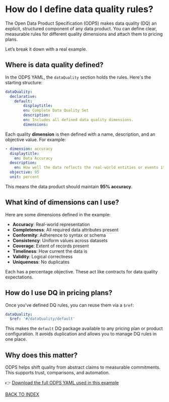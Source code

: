 # How do I define data quality rules?

The Open Data Product Specification (ODPS) makes data quality (DQ) an explicit, structured component of any data product. You can define clear, measurable rules for different quality dimensions and attach them to pricing plans.

Let’s break it down with a real example.

## Where is data quality defined?

In the ODPS YAML, the `dataQuality` section holds the rules. Here's the starting structure:

```yaml
dataQuality:
  declarative:
    default:
        displaytitle:
        en: Complete Data Quality Set
        description:
        en: Includes all defined data quality dimensions.
        dimensions:
```

Each quality **dimension** is then defined with a name, description, and an objective value. For example:

```yaml
- dimension: accuracy
  displaytitle:
    en: Data Accuracy
  description:
    en: How well the data reflects the real-world entities or events it represents.
  objective: 95
  unit: percent
```

This means the data product should maintain **95% accuracy**.

## What kind of dimensions can I use?

Here are some dimensions defined in the example:

- **Accuracy**: Real-world representation
- **Completeness**: All required data attributes present
- **Conformity**: Adherence to syntax or schema
- **Consistency**: Uniform values across datasets
- **Coverage**: Extent of records present
- **Timeliness**: How current the data is
- **Validity**: Logical correctness
- **Uniqueness**: No duplicates

Each has a percentage objective. These act like contracts for data quality expectations.

## How do I use DQ in pricing plans?

Once you've defined DQ rules, you can reuse them via a `$ref`:

```yaml
dataQuality:
  $ref: '#/dataQuality/default'
```

This makes the `default` DQ package available to any pricing plan or product configuration. It avoids duplication and allows you to manage DQ rules in one place.

## Why does this matter?

ODPS helps shift quality from abstract claims to measurable commitments. This supports trust, comparisons, and automation.

👉 [Download the full ODPS YAML used in this example](yaml/dq.yml)

[BACK TO INDEX](https://github.com/Open-Data-Product-Initiative/odps-examples/blob/main/README.md)
